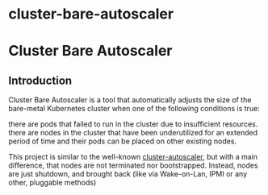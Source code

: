 # cluster-bare-autoscaler

# Cluster Bare Autoscaler
## Introduction
Cluster Bare Autoscaler is a tool that automatically adjusts the size of the bare-metal Kubernetes cluster when one of the following conditions is true:

there are pods that failed to run in the cluster due to insufficient resources.
there are nodes in the cluster that have been underutilized for an extended period of time and their pods can be placed on other existing nodes.

This project is similar to the well-known [cluster-autoscaler](https://github.com/kubernetes/autoscaler/tree/master/cluster-autoscaler), but with a main difference, that nodes are not terminated nor bootstrapped. Instead, nodes are just shutdown, and brought back (like via Wake-on-Lan, IPMI or any other, pluggable methods)